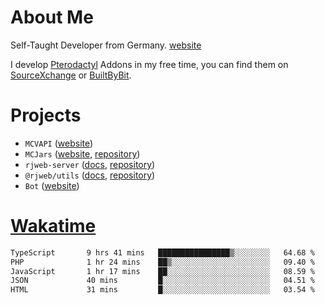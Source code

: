 # About Me

Self-Taught Developer from Germany. [website](https://rjansen.dev)

I develop [Pterodactyl](https://pterodactyl.io) Addons in my free time, you can find
them on [SourceXchange](https://www.sourcexchange.net/teams/356/profile) or [BuiltByBit](https://builtbybit.com/search/3078009).

# Projects

- `MCVAPI` ([website](https://versions.mcjars.app))
- `MCJars` ([website](https://mcjars.app), [repository](https://github.com/0x7d8/mcjar))
- `rjweb-server` ([docs](https://server.rjweb.dev), [repository](https://github.com/0x7d8/NPM_WEB-SERVER))
- `@rjweb/utils` ([docs](https://utils.rjweb.dev), [repository](https://github.com/0x7d8/rjweb-utils))
- `Bot` ([website](https://bot.rjns.dev))

# [Wakatime](https://wakatime.com/@0x7d8)

<!--START_SECTION:waka-->

```txt
TypeScript       9 hrs 41 mins   ████████████████▒░░░░░░░░   64.68 %
PHP              1 hr 24 mins    ██▒░░░░░░░░░░░░░░░░░░░░░░   09.40 %
JavaScript       1 hr 17 mins    ██░░░░░░░░░░░░░░░░░░░░░░░   08.59 %
JSON             40 mins         █░░░░░░░░░░░░░░░░░░░░░░░░   04.51 %
HTML             31 mins         █░░░░░░░░░░░░░░░░░░░░░░░░   03.54 %
```

<!--END_SECTION:waka-->
